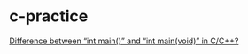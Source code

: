 # c-practice
[Difference between “int main()” and “int main(void)” in C/C++?](https://www.geeksforgeeks.org/difference-int-main-int-mainvoid/)
